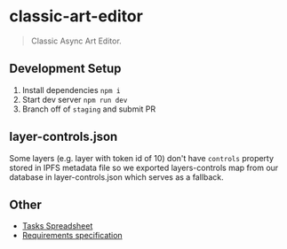 # classic-art-editor

> Classic Async Art Editor.

## Development Setup

1. Install dependencies `npm i`
2. Start dev server `npm run dev`
3. Branch off of `staging` and submit PR

## layer-controls.json

Some layers (e.g. layer with token id of 10) don't have `controls` property
stored in IPFS metadata file so we exported layers-controls map from our
database in layer-controls.json which serves as a fallback.

## Other

- [Tasks Spreadsheet](https://docs.google.com/spreadsheets/d/1YMPGMTZviCzwGL218xfXlK6mHLrFydaDm4xErVoh7nU/edit#gid=1771704050)
- [Requirements specification](https://docs.google.com/presentation/d/1eTgp_3tGzUVk7xf-Ufwj47bTFyrxOLOFanEWhzkT4K4)
